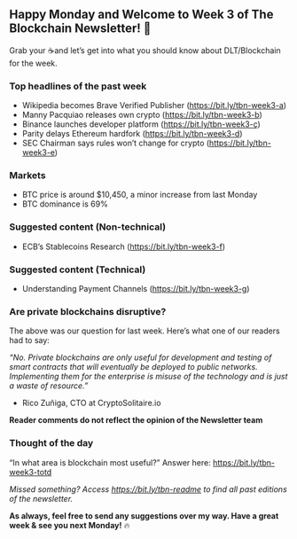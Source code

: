 ## Happy Monday and Welcome to Week 3 of The Blockchain Newsletter! 🚀

Grab your ☕and let’s get into what you should know about DLT/Blockchain for the week.

### Top headlines of the past week

- Wikipedia becomes Brave Verified Publisher (https://bit.ly/tbn-week3-a)
- Manny Pacquiao releases own crypto (https://bit.ly/tbn-week3-b)
- Binance launches developer platform (https://bit.ly/tbn-week3-ç)
- Parity delays Ethereum hardfork (https://bit.ly/tbn-week3-d)
- SEC Chairman says rules won’t change for crypto (https://bit.ly/tbn-week3-e)

### Markets

- BTC price is around $10,450, a minor increase from last Monday
- BTC dominance is 69%

### Suggested content (Non-technical)

- ECB’s Stablecoins Research  (https://bit.ly/tbn-week3-f)

### Suggested content (Technical)

- Understanding Payment Channels (https://bit.ly/tbn-week3-g)

### Are private blockchains disruptive?

The above was our question for last week. Here’s what one of our readers had to say:

*“No. Private blockchains are only useful for development and testing of smart contracts that will eventually be deployed to public networks. Implementing them for the enterprise is misuse of the technology and is just a waste of resource.”*

- Rico Zuñiga, CTO at CryptoSolitaire.io

**Reader comments do not reflect the opinion of the Newsletter team**

### Thought of the day

“In what area is blockchain most useful?”
Answer here: https://bit.ly/tbn-week3-totd

*Missed something? Access https://bit.ly/tbn-readme to find all past editions of the newsletter.*

**As always, feel free to send any suggestions over my way. Have a great week & see you next Monday!** 🔥
